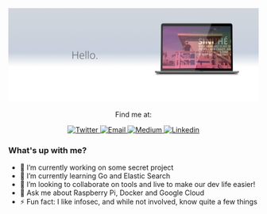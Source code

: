 <img src="https://raw.githubusercontent.com/lesmo/lesmo/master/hello.png" alt="Hello" />

<p align="center">
 Find me at:
</p>
<p align="center">
  <a href="https://twitter.com/lesmocasanova" target="_blank">
    <img src="https://img.shields.io/badge/-@lesmocasanova-1ca0f1?style=flat-square&labelColor=1ca0f1&logo=twitter&logoColor=white" alt="Twitter">
  </a>
  <a href="mailto:lesmo@lesmo.com.mx" target="_blank">
    <img src="https://img.shields.io/badge/-lesmo@lesmo.com.mx-c14438?style=flat-square&logo=Gmail&logoColor=white" alt="Email">
  </a>
  <a href="https://medium.com/@lesmocasanova/" target="_blank">
    <img src="https://img.shields.io/badge/-@lesmocasanova-03a57a?style=flat-square&labelColor=000000&logo=Medium" alt="Medium">
  </a>
  <a href="https://www.linkedin.com/in/lesmo/" target="_blank">
    <img src="https://img.shields.io/badge/-lesmo-blue?style=flat-square&logo=Linkedin&logoColor=white" alt="Linkedin">
  </a>
</p>

### What's up with me?
- 🔭 I’m currently working on some secret project
- 🌱 I’m currently learning Go and Elastic Search
- 👯 I’m looking to collaborate on tools and live to make our dev life easier!
- 💬 Ask me about Raspberry Pi, Docker and Google Cloud
- ⚡ Fun fact: I like infosec, and while not involved, know quite a few things
